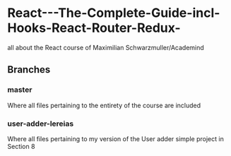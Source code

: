 # React---The-Complete-Guide-incl-Hooks-React-Router-Redux-
all about the React course of Maximilian Schwarzmuller/Academind

## Branches
### master
Where all files pertaining to the entirety of the course are included

### user-adder-lereias
Where all files pertaining to my version of the User adder simple project in Section 8
